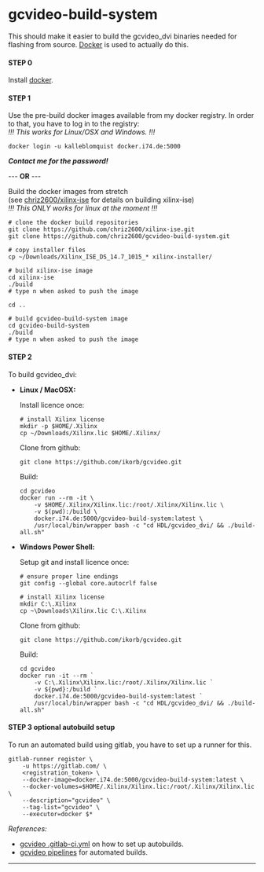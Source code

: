 # gcvideo-build-system

This should make it easier to build the gcvideo_dvi binaries needed for flashing from source.
[Docker](https://www.docker.com/) is used to actually do this.

#### STEP 0

Install [docker](https://docs.docker.com/install/).

#### STEP 1

Use the pre-build docker images available from my docker registry.
In order to that, you have to log in to the registry:
<br>*!!! This works for Linux/OSX and Windows. !!!*
```
docker login -u kalleblomquist docker.i74.de:5000
```
__*Contact me for the password!*__

--- **OR** ---

Build the docker images from stretch
<br>(see [chriz2600/xilinx-ise](https://github.com/chriz2600/xilinx-ise) for details on building xilinx-ise)
<br>*!!! This ONLY works for linux at the moment !!!*
```
# clone the docker build repositories
git clone https://github.com/chriz2600/xilinx-ise.git
git clone https://github.com/chriz2600/gcvideo-build-system.git

# copy installer files
cp ~/Downloads/Xilinx_ISE_DS_14.7_1015_* xilinx-installer/

# build xilinx-ise image
cd xilinx-ise
./build
# type n when asked to push the image

cd ..

# build gcvideo-build-system image
cd gcvideo-build-system
./build
# type n when asked to push the image
```

#### STEP 2

To build gcvideo_dvi:

- **Linux / MacOSX:**
    
    Install licence once:
    ```
    # install Xilinx license
    mkdir -p $HOME/.Xilinx
    cp ~/Downloads/Xilinx.lic $HOME/.Xilinx/
    ```
    Clone from github:
    ```
    git clone https://github.com/ikorb/gcvideo.git
    ```
    Build:
    ```
    cd gcvideo
    docker run --rm -it \
        -v $HOME/.Xilinx/Xilinx.lic:/root/.Xilinx/Xilinx.lic \
        -v $(pwd):/build \
        docker.i74.de:5000/gcvideo-build-system:latest \
        /usr/local/bin/wrapper bash -c "cd HDL/gcvideo_dvi/ && ./build-all.sh"
    ```

- **Windows Power Shell:**

    Setup git and install licence once:
    ```
    # ensure proper line endings
    git config --global core.autocrlf false

    # install Xilinx license
    mkdir C:\.Xilinx
    cp ~\Downloads\Xilinx.lic C:\.Xilinx
    ```
    Clone from github:
    ```
    git clone https://github.com/ikorb/gcvideo.git
    ```
    Build:
    ```
    cd gcvideo
    docker run -it --rm `
        -v C:\.Xilinx\Xilinx.lic:/root/.Xilinx/Xilinx.lic `
        -v ${pwd}:/build `
        docker.i74.de:5000/gcvideo-build-system:latest `
        /usr/local/bin/wrapper bash -c "cd HDL/gcvideo_dvi/ && ./build-all.sh"
    ```

#### STEP 3 optional autobuild setup

To run an automated build using gitlab, you have to set up a runner for this.
```
gitlab-runner register \
    -u https://gitlab.com/ \
    <registration_token> \
    --docker-image=docker.i74.de:5000/gcvideo-build-system:latest \
    --docker-volumes=$HOME/.Xilinx/Xilinx.lic:/root/.Xilinx/Xilinx.lic \
    --description="gcvideo" \
    --tag-list="gcvideo" \
    --executor=docker $*
```

*References:*
    
- [gcvideo .gitlab-ci.yml](https://github.com/chriz2600/gcvideo/blob/master/.gitlab-ci.yml) on how to set up autobuilds.
- [gcvideo pipelines](https://gitlab.com/chriz2600/gcvideo/pipelines) for automated builds.

---
